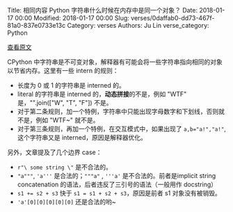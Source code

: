 Title: 相同内容 Python 字符串什么时候在内存中是同一个对象？
Date: 2018-01-17 00:00
Modified: 2018-01-17 00:00
Slug: verses/0daffab0-dd73-467f-81a0-837e0733e13c
Category: verses
Authors: Ju Lin
verse_category: Python

[查看原文](https://www.codementor.io/satwikkansal/do-you-really-think-you-know-strings-in-python-fnxh8mtha)

CPython 中字符串是不可变对象，解释器有可能会将一些字符串指向相同的对象以节省内存。这里有一些 intern 的规则：

* 长度为 0 或 1 的字符串是 interned 的。
* literal 的字符串是 interned 的，**动态拼接**的不是，例如 "WTF" 是，"".join(["W", "T", "F"]) 不是。
* 对于第二条规则，加一个特例，字符串中只能出现字母数字和下划线，否则就不是，例如 "WTF~" 就不是。
* 对于第三条规则，再加一个特例，在交互模式中，如果出现了 `a,b="a!","a!"`, 这个字符串又是 interned，原因是解释器优化。

另外，文章提及了几个边界 case：

* `r"\ some string \"` 是不合法的。
* `"a"""`, `'a'''` 是合法的；`"""a"` , `'''a'` 是不合法的。前者是implicit string concatenation 的语法，后者违反了三引号的语法（一般用作 docstring）
* `s1 += s2 + s3` 快于 `s1 = s1 + s2 + s3`，原因是前者 s1 对象没有被销毁。
* `'a'[0][0][0][0][0]` 还是合法的哟~